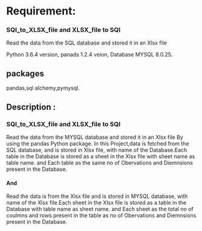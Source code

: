 # Requirement:
### SQl_to_XLSX_file and XLSX_file to SQl
Read the data from the SQL database and stored it in an Xlsx file 



Python 3.6.4 version,
panads 1.2.4 veion,
Database MYSQL 8.0.25.
## packages 
pandas,sql alchemy,pymysql.
##  Description :
###  SQl_to_XLSX_file and XLSX_file to SQl
Read the data from the MYSQL database and stored it in an Xlsx file  By using the pandas Python package. 
In this Project,data is fetched from the SQL database, and is stored in Xlsx file, with name of the Database.Each table in the Database is stored as a sheet in the Xlsx file with sheet name as table name. and Each table as the same no of Obervations and Diemnsions present in the Database.
#### And
Read the data is from the Xlsx file and is stored in MYSQL database, with name of the Xlsx file.Each sheet in the Xlsx file is stored as a table in the Database with table name as sheet name. and Each sheet as the total no of coulmns and rows present in the table as no of Obervations and Diemnsions present in the Database.
